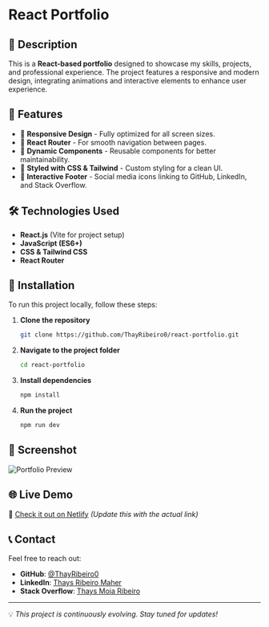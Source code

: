 # React Portfolio

## 📌 Description
This is a **React-based portfolio** designed to showcase my skills, projects, and professional experience. The project features a responsive and modern design, integrating animations and interactive elements to enhance user experience.

## 🚀 Features
- 🔹 **Responsive Design** - Fully optimized for all screen sizes.
- 🔹 **React Router** - For smooth navigation between pages.
- 🔹 **Dynamic Components** - Reusable components for better maintainability.
- 🔹 **Styled with CSS & Tailwind** - Custom styling for a clean UI.
- 🔹 **Interactive Footer** - Social media icons linking to GitHub, LinkedIn, and Stack Overflow.

## 🛠️ Technologies Used
- **React.js** (Vite for project setup)
- **JavaScript (ES6+)**
- **CSS & Tailwind CSS**
- **React Router**

## 📂 Installation
To run this project locally, follow these steps:

1. **Clone the repository**
   ```sh
   git clone https://github.com/ThayRibeiro0/react-portfolio.git
   ```
2. **Navigate to the project folder**
   ```sh
   cd react-portfolio
   ```
3. **Install dependencies**
   ```sh
   npm install
   ```
4. **Run the project**
   ```sh
   npm run dev
   ```

## 📸 Screenshot
![Portfolio Preview](https://via.placeholder.com/800x400)

## 🌐 Live Demo
🔗 [Check it out on Netlify](#) *(Update this with the actual link)*

## 📞 Contact
Feel free to reach out:
- **GitHub**: [@ThayRibeiro0](https://github.com/ThayRibeiro0)
- **LinkedIn**: [Thays Ribeiro Maher](https://www.linkedin.com/in/thays-ribeiro-maher-475b39275/)
- **Stack Overflow**: [Thays Moia Ribeiro](https://stackoverflow.com/users/29440864/thays-moia-ribeiro)

---
💡 *This project is continuously evolving. Stay tuned for updates!*
